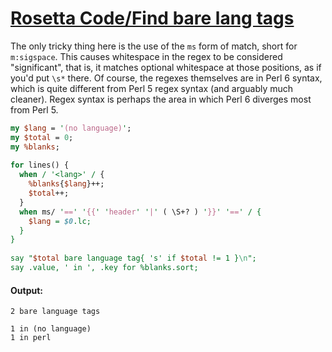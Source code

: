 [1]: http://rosettacode.org/wiki/Rosetta_Code/Find_bare_lang_tags

# [Rosetta Code/Find bare lang tags][1]

The only tricky thing here is the use of the `ms` form of match, short for `m:sigspace`. This causes whitespace in the regex to be considered "significant", that is, it matches optional whitespace at those positions, as if you'd put `\s*` there. Of course, the regexes themselves are in Perl 6 syntax, which is quite different from Perl 5 regex syntax (and arguably much cleaner). Regex syntax is perhaps the area in which Perl 6 diverges most from Perl 5.

```perl
my $lang = '(no language)';
my $total = 0;
my %blanks;
 
for lines() {
  when / '<lang>' / {
    %blanks{$lang}++;
    $total++;
  }
  when ms/ '==' '{{' 'header' '|' ( \S+? ) '}}' '==' / {
    $lang = $0.lc;
  }
}
 
say "$total bare language tag{ 's' if $total != 1 }\n";
say .value, ' in ', .key for %blanks.sort;
```

#### Output:
```
2 bare language tags

1 in (no language)
1 in perl
```